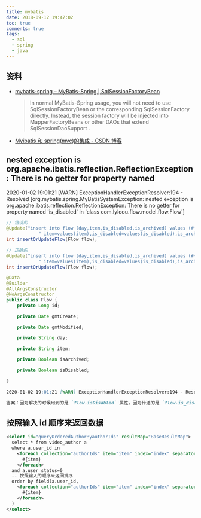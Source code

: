 ```yaml
---
title: mybatis
date: 2018-09-12 19:47:02
toc: true
comments: true
tags:
  - sql
  - spring
  - java
---
```


## 资料

- [mybatis-spring – MyBatis-Spring | SqlSessionFactoryBean](http://www.mybatis.org/spring/factorybean.html)

  > In normal MyBatis-Spring usage, you will not need to use SqlSessionFactoryBean or the corresponding SqlSessionFactory directly. Instead, the session factory will be injected into MapperFactoryBeans or other DAOs that extend SqlSessionDaoSupport .

- [Myibatis 和 spring(mvc)的集成 - CSDN 博客](https://blog.csdn.net/techbirds_bao/article/details/9235547)

## nested exception is org.apache.ibatis.reflection.ReflectionException: There is no getter for property named

2020-01-02 19:01:21 [WARN] ExceptionHandlerExceptionResolver:194 - Resolved [org.mybatis.spring.MyBatisSystemException: nested exception is org.apache.ibatis.reflection.ReflectionException: There is no getter for property named 'is_disabled' in 'class com.lyloou.flow.model.flow.Flow']

```java
// 错误的
@Update("insert into flow (day,item,is_disabled,is_archived) values (#{day},#{item},#{is_disabled},#{is_archived}) on duplicate key update" +
            " item=values(item),is_disabled=values(is_disabled),is_archived=values(is_archived)")
int insertOrUpdateFlow(Flow flow);

// 正确的
@Update("insert into flow (day,item,is_disabled,is_archived) values (#{day},#{item},#{isDisabled},#{isArchived}) on duplicate key update" +
            " item=values(item),is_disabled=values(is_disabled),is_archived=values(is_archived)")
int insertOrUpdateFlow(Flow flow);
```

```java
@Data
@Builder
@AllArgsConstructor
@NoArgsConstructor
public class Flow {
    private Long id;

    private Date gmtCreate;

    private Date gmtModified;

    private String day;

    private String item;

    private Boolean isArchived;

    private Boolean isDisabled;

}
```

```md
2020-01-02 19:01:21 [WARN] ExceptionHandlerExceptionResolver:194 - Resolved [org.mybatis.spring.MyBatisSystemException: nested exception is org.apache.ibatis.reflection.ReflectionException: There is no getter for property named 'is_disabled' in 'class com.lyloou.flow.model.flow.Flow']

答案：因为解决的时候用到的是 `flow.isDisabled` 属性，因为传递的是 `flow.is_disabled` 所以不行
```

## 按照输入 id 顺序来返回数据

```xml
<select id="queryOrderedAuthorByauthorIds" resultMap="BaseResultMap">
  select * from video_author a
  where a.user_id in
    <foreach collection="authorIds" item="item" index="index" separator="," open="(" close=")">
      #{item}
    </foreach>
  and a.user_status=0
  -- 按照输入的顺序来返回排序
  order by field(a.user_id,
    <foreach collection="authorIds" item="item" index="index" separator=",">
      #{item}
    </foreach>
  )
</select>
```
